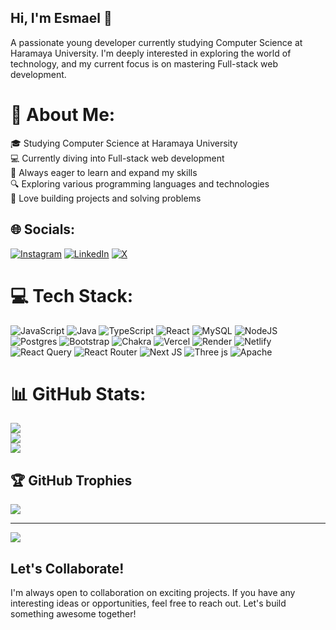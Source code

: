 ## Hi, I'm Esmael  👋

A passionate young developer currently studying Computer Science at Haramaya University. I'm deeply interested in exploring the world of technology, and my current focus is on mastering Full-stack web development.

# 💫 About Me:
🎓 Studying Computer Science at Haramaya University<br>💻 Currently diving into Full-stack web development<br>🌱 Always eager to learn and expand my skills<br>🔍 Exploring various programming languages and technologies<br>🚀 Love building projects and solving problems

## 🌐 Socials:
[![Instagram](https://img.shields.io/badge/Instagram-%23E4405F.svg?logo=Instagram&logoColor=white)](https://instagram.com/https://www.instagram.com/esmael_sabir9/) [![LinkedIn](https://img.shields.io/badge/LinkedIn-%230077B5.svg?logo=linkedin&logoColor=white)](https://linkedin.com/in/https://www.linkedin.com/in/esmael-sabir/) [![X](https://img.shields.io/badge/X-black.svg?logo=X&logoColor=white)](https://x.com/https://x.com/Esmael_sabir?t=NOy6uJfJNxhf0bVNp_aaEg&s=01) 

# 💻 Tech Stack:
![JavaScript](https://img.shields.io/badge/javascript-%23323330.svg?style=for-the-badge&logo=javascript&logoColor=%23F7DF1E) ![Java](https://img.shields.io/badge/java-%23ED8B00.svg?style=for-the-badge&logo=openjdk&logoColor=white) ![TypeScript](https://img.shields.io/badge/typescript-%23007ACC.svg?style=for-the-badge&logo=typescript&logoColor=white) ![React](https://img.shields.io/badge/react-%2320232a.svg?style=for-the-badge&logo=react&logoColor=%2361DAFB) ![MySQL](https://img.shields.io/badge/mysql-4479A1.svg?style=for-the-badge&logo=mysql&logoColor=white) ![NodeJS](https://img.shields.io/badge/node.js-6DA55F?style=for-the-badge&logo=node.js&logoColor=white) ![Postgres](https://img.shields.io/badge/postgres-%23316192.svg?style=for-the-badge&logo=postgresql&logoColor=white) ![Bootstrap](https://img.shields.io/badge/bootstrap-%238511FA.svg?style=for-the-badge&logo=bootstrap&logoColor=white) ![Chakra](https://img.shields.io/badge/chakra-%234ED1C5.svg?style=for-the-badge&logo=chakraui&logoColor=white) ![Vercel](https://img.shields.io/badge/vercel-%23000000.svg?style=for-the-badge&logo=vercel&logoColor=white) ![Render](https://img.shields.io/badge/Render-%46E3B7.svg?style=for-the-badge&logo=render&logoColor=white) ![Netlify](https://img.shields.io/badge/netlify-%23000000.svg?style=for-the-badge&logo=netlify&logoColor=#00C7B7) ![React Query](https://img.shields.io/badge/-React%20Query-FF4154?style=for-the-badge&logo=react%20query&logoColor=white) ![React Router](https://img.shields.io/badge/React_Router-CA4245?style=for-the-badge&logo=react-router&logoColor=white) ![Next JS](https://img.shields.io/badge/Next-black?style=for-the-badge&logo=next.js&logoColor=white) ![Three js](https://img.shields.io/badge/threejs-black?style=for-the-badge&logo=three.js&logoColor=white) ![Apache](https://img.shields.io/badge/apache-%23D42029.svg?style=for-the-badge&logo=apache&logoColor=white)
# 📊 GitHub Stats:
![](https://github-readme-stats.vercel.app/api?username=Esam-jr&theme=dark&hide_border=false&include_all_commits=false&count_private=false)<br/>
![](https://github-readme-streak-stats.herokuapp.com/?user=Esam-jr&theme=dark&hide_border=false)<br/>
![](https://github-readme-stats.vercel.app/api/top-langs/?username=Esam-jr&theme=dark&hide_border=false&include_all_commits=false&count_private=false&layout=compact)

## 🏆 GitHub Trophies
![](https://github-profile-trophy.vercel.app/?username=Esam-jr&theme=radical&no-frame=false&no-bg=true&margin-w=4)

---
[![](https://visitcount.itsvg.in/api?id=Esam-jr&icon=0&color=0)](https://visitcount.itsvg.in)

<!-- Proudly created with GPRM ( https://gprm.itsvg.in ) -->
## Let's Collaborate!

I'm always open to collaboration on exciting projects. If you have any interesting ideas or opportunities, feel free to reach out. Let's build something awesome together!
